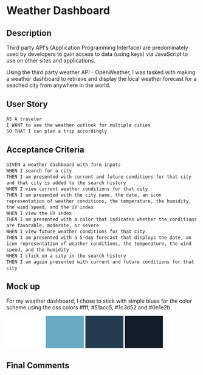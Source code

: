 # Weather Dashboard

## Description
Third party API's (Application Programming Interface) are predominately used by developers to gain access to data (using keys) via JavaScript to use on other sites and applications. 

Using the third party weather API - OpenWeather, I was tasked with making a weather dashboard to retrieve and display the local weather forecast for a seached city from anywhere in the world.

## User Story

```
AS A traveler
I WANT to see the weather outlook for multiple cities
SO THAT I can plan a trip accordingly
```

## Acceptance Criteria
```
GIVEN a weather dashboard with form inputs
WHEN I search for a city
THEN I am presented with current and future conditions for that city and that city is added to the search history
WHEN I view current weather conditions for that city
THEN I am presented with the city name, the date, an icon representation of weather conditions, the temperature, the humidity, the wind speed, and the UV index
WHEN I view the UV index
THEN I am presented with a color that indicates whether the conditions are favorable, moderate, or severe
WHEN I view future weather conditions for that city
THEN I am presented with a 5-day forecast that displays the date, an icon representation of weather conditions, the temperature, the wind speed, and the humidity
WHEN I click on a city in the search history
THEN I am again presented with current and future conditions for that city
```

## Mock up
For my weather dashboard, I chose to stick with simple blues for the color scheme using the css colors #fff, #51acc5, #1c3d52 and #0e1e2b.

![css color #fff](./assets/images/colorfff.png) ![blue color #51acc5](./assets/images/color51acc5.png) ![blue color #1c3d52](./assets/images/color1c3d52.png) ![blue color #0e1e2b](./assets/images/color0e1e2b.png)


## Final Comments


